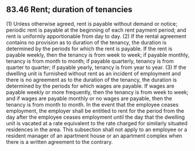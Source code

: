 ## 83.46 Rent; duration of tenancies
(1) Unless otherwise agreed, rent is payable without demand or notice; periodic rent is payable at the beginning of each rent payment period; and rent is uniformly apportionable from day to day. (2) If the rental agreement contains no provision as to duration of the tenancy, the duration is determined by the periods for which the rent is payable. If the rent is payable weekly, then the tenancy is from week to week; if payable monthly, tenancy is from month to month; if payable quarterly, tenancy is from quarter to quarter; if payable yearly, tenancy is from year to year. (3) If the dwelling unit is furnished without rent as an incident of employment and there is no agreement as to the duration of the tenancy, the duration is determined by the periods for which wages are payable. If wages are payable weekly or more frequently, then the tenancy is from week to week; and if wages are payable monthly or no wages are payable, then the tenancy is from month to month. In the event that the employee ceases employment, the employer shall be entitled to rent for the period from the day after the employee ceases employment until the day that the dwelling unit is vacated at a rate equivalent to the rate charged for similarly situated residences in the area. This subsection shall not apply to an employee or a resident manager of an apartment house or an apartment complex when there is a written agreement to the contrary. 